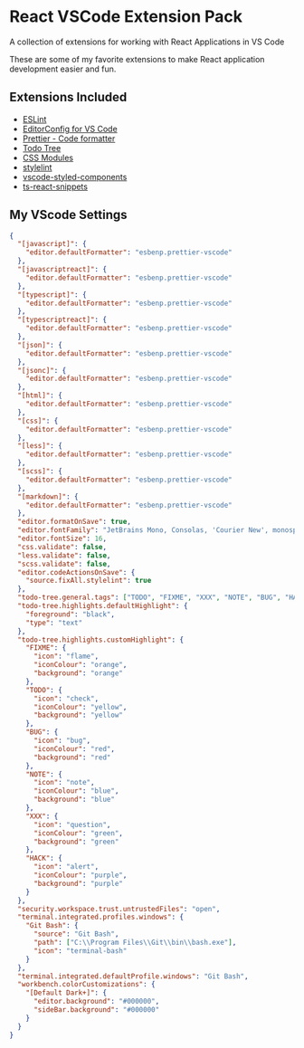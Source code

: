 # React VSCode Extension Pack

A collection of extensions for working with React Applications in VS Code

These are some of my favorite extensions to make React application development easier and fun.

## Extensions Included

- [ESLint](https://marketplace.visualstudio.com/items?itemName=dbaeumer.vscode-eslint)
- [EditorConfig for VS Code](https://marketplace.visualstudio.com/items?itemName=EditorConfig.EditorConfig)
- [Prettier - Code formatter](https://marketplace.visualstudio.com/items?itemName=esbenp.prettier-vscode&WT.mc_id=marketplace-pack-sdras)
- [Todo Tree](https://marketplace.visualstudio.com/items?itemName=Gruntfuggly.todo-tree)
- [CSS Modules](https://marketplace.visualstudio.com/items?itemName=clinyong.vscode-css-modules)
- [stylelint](https://marketplace.visualstudio.com/items?itemName=stylelint.vscode-stylelint)
- [vscode-styled-components](https://marketplace.visualstudio.com/items?itemName=jpoissonnier.vscode-styled-components)
- [ts-react-snippets](https://marketplace.visualstudio.com/items?itemName=xieqingtian.ts-react-snippets)

## My VScode Settings

```json
{
  "[javascript]": {
    "editor.defaultFormatter": "esbenp.prettier-vscode"
  },
  "[javascriptreact]": {
    "editor.defaultFormatter": "esbenp.prettier-vscode"
  },
  "[typescript]": {
    "editor.defaultFormatter": "esbenp.prettier-vscode"
  },
  "[typescriptreact]": {
    "editor.defaultFormatter": "esbenp.prettier-vscode"
  },
  "[json]": {
    "editor.defaultFormatter": "esbenp.prettier-vscode"
  },
  "[jsonc]": {
    "editor.defaultFormatter": "esbenp.prettier-vscode"
  },
  "[html]": {
    "editor.defaultFormatter": "esbenp.prettier-vscode"
  },
  "[css]": {
    "editor.defaultFormatter": "esbenp.prettier-vscode"
  },
  "[less]": {
    "editor.defaultFormatter": "esbenp.prettier-vscode"
  },
  "[scss]": {
    "editor.defaultFormatter": "esbenp.prettier-vscode"
  },
  "[markdown]": {
    "editor.defaultFormatter": "esbenp.prettier-vscode"
  },
  "editor.formatOnSave": true,
  "editor.fontFamily": "JetBrains Mono, Consolas, 'Courier New', monospace",
  "editor.fontSize": 16,
  "css.validate": false,
  "less.validate": false,
  "scss.validate": false,
  "editor.codeActionsOnSave": {
    "source.fixAll.stylelint": true
  },
  "todo-tree.general.tags": ["TODO", "FIXME", "XXX", "NOTE", "BUG", "HACK"],
  "todo-tree.highlights.defaultHighlight": {
    "foreground": "black",
    "type": "text"
  },
  "todo-tree.highlights.customHighlight": {
    "FIXME": {
      "icon": "flame",
      "iconColour": "orange",
      "background": "orange"
    },
    "TODO": {
      "icon": "check",
      "iconColour": "yellow",
      "background": "yellow"
    },
    "BUG": {
      "icon": "bug",
      "iconColour": "red",
      "background": "red"
    },
    "NOTE": {
      "icon": "note",
      "iconColour": "blue",
      "background": "blue"
    },
    "XXX": {
      "icon": "question",
      "iconColour": "green",
      "background": "green"
    },
    "HACK": {
      "icon": "alert",
      "iconColour": "purple",
      "background": "purple"
    }
  },
  "security.workspace.trust.untrustedFiles": "open",
  "terminal.integrated.profiles.windows": {
    "Git Bash": {
      "source": "Git Bash",
      "path": ["C:\\Program Files\\Git\\bin\\bash.exe"],
      "icon": "terminal-bash"
    }
  },
  "terminal.integrated.defaultProfile.windows": "Git Bash",
  "workbench.colorCustomizations": {
    "[Default Dark+]": {
      "editor.background": "#000000",
      "sideBar.background": "#000000"
    }
  }
}
```
